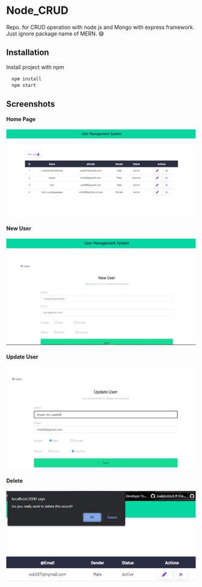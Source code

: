 # Node_CRUD
Repo. for CRUD operation with node js and Mongo with express framework. Just ignore package name of MERN. 😅


## Installation

Install project with npm

```bash
  npm install 
  npm start 
```
    
## Screenshots


#### Home Page
![Home Page](MERN_crud/assets/img/home.png)

#### New User
![New User](MERN_crud/assets/img/new_user.png)

#### Update User
![Update User](MERN_crud/assets/img/update_user.png)

#### Delete
![Delete Confirm](MERN_crud/assets/img/delete_confirm.png)




